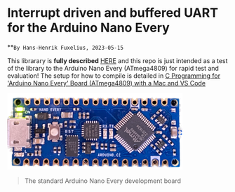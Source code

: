# Interrupt driven and buffered UART for the Arduino Nano Every

**``By Hans-Henrik Fuxelius, 2023-05-15``

This librarary is **fully described** [HERE](https://github.com/fuxelius/atmega_avr_uart) and this repo is just intended as a test of the library to the Arduino Nano Every (ATmega4809) for rapid test and evaluation! The setup for how to compile is detailed in [C Programming for 'Arduino Nano Every' Board (ATmega4809) with a Mac and VS Code](https://github.com/fuxelius/nano_every_bare_metal#c-programming-for-arduino-nano-every-board-atmega4809-with-a-mac-and-vs-code)

<img src="doc/pic/closeup.png"  width="400">

> The standard Arduino Nano Every development board